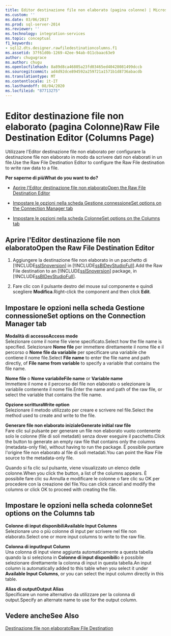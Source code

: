 ```yaml
---
title: Editor destinazione file non elaborato (pagina colonne) | Microsoft Docs
ms.custom: ''
ms.date: 03/06/2017
ms.prod: sql-server-2014
ms.reviewer: ''
ms.technology: integration-services
ms.topic: conceptual
f1_keywords:
- sql12.dts.designer.rawfiledestinationcolumns.f1
ms.assetid: 37f61d0b-1269-42ee-94ab-011cbaac63e9
author: chugugrace
ms.author: chugu
ms.openlocfilehash: 8a89d8ca46805a23fd03465ed40428081499dccb
ms.sourcegitcommit: ad4d92dce894592a259721a1571b1d8736abacdb
ms.translationtype: MT
ms.contentlocale: it-IT
ms.lasthandoff: 08/04/2020
ms.locfileid: "87713275"
---
```

# <a name="raw-file-destination-editor-columns-page"></a><span data-ttu-id="bbde3-102">Editor destinazione file non elaborato (pagina Colonne)</span><span class="sxs-lookup"><span data-stu-id="bbde3-102">Raw File Destination Editor (Columns Page)</span></span>
  <span data-ttu-id="bbde3-103">Utilizzare l'Editor destinazione file non elaborato per configurare la destinazione file non elaborato in modo da scrivere dati non elaborati in un file.</span><span class="sxs-lookup"><span data-stu-id="bbde3-103">Use the Raw File Destination Editor to configure the Raw File destination to write raw data to a file.</span></span>  
  
 <span data-ttu-id="bbde3-104">**Per saperne di più**</span><span class="sxs-lookup"><span data-stu-id="bbde3-104">**What do you want to do?**</span></span>  
  
-   [<span data-ttu-id="bbde3-105">Aprire l'Editor destinazione file non elaborato</span><span class="sxs-lookup"><span data-stu-id="bbde3-105">Open the Raw File Destination Editor</span></span>](#open)  
  
-   [<span data-ttu-id="bbde3-106">Impostare le opzioni nella scheda Gestione connessione</span><span class="sxs-lookup"><span data-stu-id="bbde3-106">Set options on the Connection Manager tab</span></span>](#connection)  
  
-   [<span data-ttu-id="bbde3-107">Impostare le opzioni nella scheda Colonne</span><span class="sxs-lookup"><span data-stu-id="bbde3-107">Set options on the Columns tab</span></span>](#mapping)  
  
##  <a name="open-the-raw-file-destination-editor"></a><a name="open"></a> <span data-ttu-id="bbde3-108">Aprire l'Editor destinazione file non elaborato</span><span class="sxs-lookup"><span data-stu-id="bbde3-108">Open the Raw File Destination Editor</span></span>  
  
1.  <span data-ttu-id="bbde3-109">Aggiungere la destinazione file non elaborato in un pacchetto di [!INCLUDE[ssISnoversion](../includes/ssisnoversion-md.md)] in [!INCLUDE[ssBIDevStudioFull](../includes/ssbidevstudiofull-md.md)].</span><span class="sxs-lookup"><span data-stu-id="bbde3-109">Add the Raw File destination to an [!INCLUDE[ssISnoversion](../includes/ssisnoversion-md.md)] package, in [!INCLUDE[ssBIDevStudioFull](../includes/ssbidevstudiofull-md.md)].</span></span>  
  
2.  <span data-ttu-id="bbde3-110">Fare clic con il pulsante destro del mouse sul componente e quindi scegliere **Modifica**.</span><span class="sxs-lookup"><span data-stu-id="bbde3-110">Right-click the component and then click **Edit**.</span></span>  
  
##  <a name="set-options-on-the-connection-manager-tab"></a><a name="connection"></a> <span data-ttu-id="bbde3-111">Impostare le opzioni nella scheda Gestione connessione</span><span class="sxs-lookup"><span data-stu-id="bbde3-111">Set options on the Connection Manager tab</span></span>  
 <span data-ttu-id="bbde3-112">**Modalità di accesso**</span><span class="sxs-lookup"><span data-stu-id="bbde3-112">**Access mode**</span></span>  
 <span data-ttu-id="bbde3-113">Selezionare come il nome file viene specificato.</span><span class="sxs-lookup"><span data-stu-id="bbde3-113">Select how the file name is specified.</span></span> <span data-ttu-id="bbde3-114">Selezionare **Nome file** per immettere direttamente il nome file e il percorso o **Nome file da variabile** per specificare una variabile che contiene il nome file.</span><span class="sxs-lookup"><span data-stu-id="bbde3-114">Select **File name** to enter the file name and path directly, of **File name from variable** to specify a variable that contains the file name.</span></span>  
  
 <span data-ttu-id="bbde3-115">**Nome file** o **Nome variabile**</span><span class="sxs-lookup"><span data-stu-id="bbde3-115">**File name** or **Variable name**</span></span>  
 <span data-ttu-id="bbde3-116">Immettere il nome e il percorso del file non elaborato o selezionare la variabile contenente il nome file.</span><span class="sxs-lookup"><span data-stu-id="bbde3-116">Enter the name and path of the raw file, or select the variable that contains the file name.</span></span>  
  
 <span data-ttu-id="bbde3-117">**Opzione scrittura**</span><span class="sxs-lookup"><span data-stu-id="bbde3-117">**Write option**</span></span>  
 <span data-ttu-id="bbde3-118">Selezionare il metodo utilizzato per creare e scrivere nel file.</span><span class="sxs-lookup"><span data-stu-id="bbde3-118">Select the method used to create and write to the file.</span></span>  
  
 <span data-ttu-id="bbde3-119">**Generare file non elaborato iniziale**</span><span class="sxs-lookup"><span data-stu-id="bbde3-119">**Generate initial raw file**</span></span>  
 <span data-ttu-id="bbde3-120">Fare clic sul pulsante per generare un file non elaborato vuoto contenente solo le colonne (file di soli metadati) senza dover eseguire il pacchetto.</span><span class="sxs-lookup"><span data-stu-id="bbde3-120">Click the button to generate an empty raw file that contains only the columns (metadata-only file), without having to run the package.</span></span> <span data-ttu-id="bbde3-121">È possibile puntare l'origine file non elaborato al file di soli metadati.</span><span class="sxs-lookup"><span data-stu-id="bbde3-121">You can point the Raw File source to the metadata-only file.</span></span>  
  
 <span data-ttu-id="bbde3-122">Quando si fa clic sul pulsante, viene visualizzato un elenco delle colonne.</span><span class="sxs-lookup"><span data-stu-id="bbde3-122">When you click the button, a list of the columns appears.</span></span> <span data-ttu-id="bbde3-123">È possibile fare clic su Annulla e modificare le colonne o fare clic su OK per procedere con la creazione del file.</span><span class="sxs-lookup"><span data-stu-id="bbde3-123">You can click cancel and modify the columns or click OK to proceed with creating the file.</span></span>  
  
##  <a name="set-options-on-the-columns-tab"></a><a name="mapping"></a><span data-ttu-id="bbde3-124">Impostare le opzioni nella scheda colonne</span><span class="sxs-lookup"><span data-stu-id="bbde3-124">Set options on the Columns tab</span></span>  
 <span data-ttu-id="bbde3-125">**Colonne di input disponibili**</span><span class="sxs-lookup"><span data-stu-id="bbde3-125">**Available Input Columns**</span></span>  
 <span data-ttu-id="bbde3-126">Selezionare uno o più colonne di input per scrivere nel file non elaborato.</span><span class="sxs-lookup"><span data-stu-id="bbde3-126">Select one or more input columns to write to the raw file.</span></span>  
  
 <span data-ttu-id="bbde3-127">**Colonna di input**</span><span class="sxs-lookup"><span data-stu-id="bbde3-127">**Input Column**</span></span>  
 <span data-ttu-id="bbde3-128">Una colonna di input viene aggiunta automaticamente a questa tabella quando la si seleziona in **Colonne di input disponibili**o è possibile selezionare direttamente la colonna di input in questa tabella.</span><span class="sxs-lookup"><span data-stu-id="bbde3-128">An input column is automatically added to this table when you select it under **Available Input Columns**, or you can select the input column directly in this table.</span></span>  
  
 <span data-ttu-id="bbde3-129">**Alias di output**</span><span class="sxs-lookup"><span data-stu-id="bbde3-129">**Output Alias**</span></span>  
 <span data-ttu-id="bbde3-130">Specificare un nome alternativo da utilizzare per la colonna di output.</span><span class="sxs-lookup"><span data-stu-id="bbde3-130">Specify an alternate name to use for the output column.</span></span>  
  
## <a name="see-also"></a><span data-ttu-id="bbde3-131">Vedere anche</span><span class="sxs-lookup"><span data-stu-id="bbde3-131">See Also</span></span>  
 [<span data-ttu-id="bbde3-132">Destinazione file non elaborato</span><span class="sxs-lookup"><span data-stu-id="bbde3-132">Raw File Destination</span></span>](data-flow/raw-file-destination.md)  
  
  
